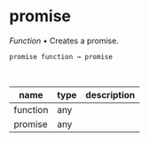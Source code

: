# promise

_Function_ &bull; Creates a promise.

<pre><code>promise function &rarr; promise</code></pre>
<br>

| name | type | description |
|------|------|-------------|
|function|any||
|promise|any||



